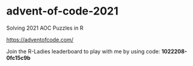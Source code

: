 # advent-of-code-2021
Solving 2021 AOC Puzzles in R

https://adventofcode.com/

Join the R-Ladies leaderboard to play with me by using code: **1022208-0fc15c9b**
